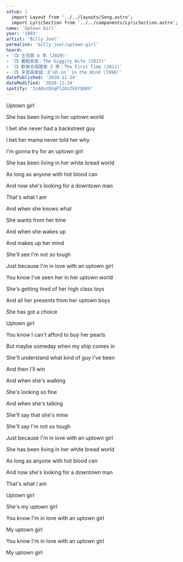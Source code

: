 ```yaml
---
setup: |
  import Layout from '../../layouts/Song.astro';
  import LyricSection from '../../components/LyricSection.astro';
name: 'Uptown Girl'
year: '1983'
artist: 'Billy Joel'
permalink: 'billy-joel/uptown-girl'
heard:
- '📺 王冠第 4 季 (2020)'
- '📺 蓋酷家庭：The Giggity Wife (2013)'
- '📺 歡樂合唱團第 3 季：The First Time (2011)'
- '📺 辛普森家庭：D’oh-in’ in the Wind (1998)'
datePublished: '2020-11-24'
dateModified: '2020-11-24'
spotify: '5zA8vzDGqPl2AzZkEYQGKh'
---
```


<LyricSection>

Uptown girl

She has been living in her uptown world

I bet she never had a backstreet guy

I bet her mama never told her why

I'm gonna try for an uptown girl

She has been living in her white bread world

As long as anyone with hot blood can

And now she's looking for a downtown man

That's what I am

And when she knows what

She wants from her time

And when she wakes up

And makes up her mind

She'll see I'm not so tough

Just because I'm in love with an uptown girl

You know I've seen her in her uptown world

She's getting tired of her high class toys

And all her presents from her uptown boys

She has got a choice

</LyricSection>

<LyricSection>

Uptown girl

You know I can't afford to buy her pearls

But maybe someday when my ship comes in

She'll understand what kind of guy I've been

And then I'll win

And when she's walking

She's looking so fine

And when she's talking

She'll say that she's mine

She'll say I'm not so tough

Just because I'm in love with an uptown girl

She has been living in her white bread world

As long as anyone with hot blood can

And now she's looking for a downtown man

That's what I am

</LyricSection>

<LyricSection>

Uptown girl

She's my uptown girl

You know I'm in love with an uptown girl

My uptown girl

You know I'm in love with an uptown girl

My uptown girl

</LyricSection>
